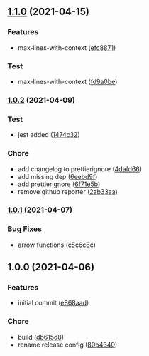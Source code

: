 ## [1.1.0](https://github.com/amirmohsen/flexverse-eslint-plugin-core/compare/v1.0.2...v1.1.0) (2021-04-15)


### Features

* max-lines-with-context ([efc8871](https://github.com/amirmohsen/flexverse-eslint-plugin-core/commit/efc8871143e7d2d358034eb8b4ae6c085ee17a87))


### Test

* max-lines-with-context ([fd9a0be](https://github.com/amirmohsen/flexverse-eslint-plugin-core/commit/fd9a0be7d116186495737e249faa3fc2c787876c))

### [1.0.2](https://github.com/amirmohsen/flexverse-eslint-plugin-core/compare/v1.0.1...v1.0.2) (2021-04-09)


### Test

* jest added ([1474c32](https://github.com/amirmohsen/flexverse-eslint-plugin-core/commit/1474c32797394caeeb8cac0d6fbf7893bba75e1e))


### Chore

* add changelog to prettierignore ([4dafd66](https://github.com/amirmohsen/flexverse-eslint-plugin-core/commit/4dafd66468aa6a70812d14703d697128d7c247c2))
* add missing dep ([6eebd9f](https://github.com/amirmohsen/flexverse-eslint-plugin-core/commit/6eebd9f7714db84a6823c92df9a1d391033a332b))
* add prettierignore ([6f71e5b](https://github.com/amirmohsen/flexverse-eslint-plugin-core/commit/6f71e5ba4291c353aa490b7fe7e5e3f075a3f1d3))
* remove github reporter ([2ab33aa](https://github.com/amirmohsen/flexverse-eslint-plugin-core/commit/2ab33aa6d5e5b4a635acf1db62d9e532c5cdb621))

### [1.0.1](https://github.com/amirmohsen/flexverse-eslint-plugin-core/compare/v1.0.0...v1.0.1) (2021-04-07)


### Bug Fixes

* arrow functions ([c5c6c8c](https://github.com/amirmohsen/flexverse-eslint-plugin-core/commit/c5c6c8ca390526d54ca604e3532511068567dd67))

## 1.0.0 (2021-04-06)

### Features

- initial commit ([e868aad](https://github.com/amirmohsen/flexverse-eslint-plugin-core/commit/e868aad95dc0df378a25ee63b9cbe58c66da5cca))

### Chore

- build ([db615d8](https://github.com/amirmohsen/flexverse-eslint-plugin-core/commit/db615d81459e86ebd2e7cab1b24de3ae34c10f0e))
- rename release config ([80b4340](https://github.com/amirmohsen/flexverse-eslint-plugin-core/commit/80b43406d8e8fef5650e661b75a6bea3e2e9eed5))
